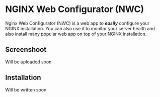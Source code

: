 NGINX Web Configurator (NWC)
============================

Nginx Web Configurator (NWC) is a web app to ***easily*** configure your NGINX installation. You can also use it to monitor your server health and also install many popular web app on top of your NGINX installation.

Screenshoot
-----------

Will be uploaded soon

Installation
------------

Will be written soon

